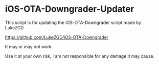 # iOS-OTA-Downgrader-Updater

This script is for updating the iOS-OTA-Downgrader script made by LukeZGD

https://github.com/LukeZGD/iOS-OTA-Downgrader

It may or may not work

Use it at your own risk, I am not responsible for any damage it may cause.
